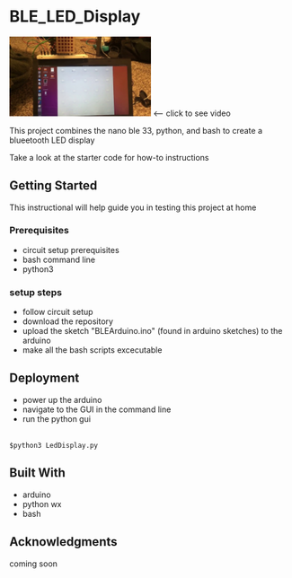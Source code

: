 
# BLE_LED_Display


[<img src=BleLedDisplay.jpg width="50%">](https://drive.google.com/file/d/10mbBYcsFOb69pqGXkvFZSVgYJSiTx8mM/view?usp=sharing)
  <--     click to see video


This project combines the nano ble 33, python, and bash to create a blueetooth LED display

Take a look at the starter code for how-to instructions

## Getting Started

This instructional will help guide you in testing this project at home

### Prerequisites

- circuit setup prerequisites
- bash command line
- python3


### setup steps

- follow circuit setup
- download the repository
- upload the sketch "BLEArduino.ino" (found in arduino sketches) to the arduino
- make all the bash scripts excecutable

## Deployment

- power up the arduino
- navigate to the GUI in the command line
- run the python gui

```

$python3 LedDisplay.py

```


## Built With


- arduino
- python wx
- bash 


## Acknowledgments


coming soon

